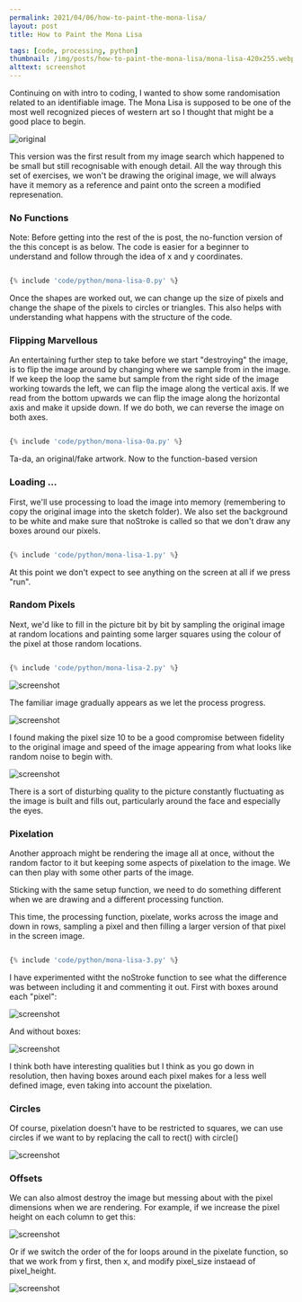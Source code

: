 ```yaml
---
permalink: 2021/04/06/how-to-paint-the-mona-lisa/
layout: post
title: How to Paint the Mona Lisa

tags: [code, processing, python]
thumbnail: /img/posts/how-to-paint-the-mona-lisa/mona-lisa-420x255.webp
alttext: screenshot
---
```


Continuing on with intro to coding, I wanted to show some randomisation related to an identifiable image. The Mona Lisa is supposed to be one of the most well
recognized pieces of western art so I thought that might be a good place to begin.

![original](/img/posts/how-to-paint-the-mona-lisa/mona-lisa.webp)

This version was the first result from my image search which happened to be small but still recognisable with enough detail. All the way through this set of exercises,
we won't be drawing the original image, we will always have it memory as a reference and paint onto the screen a modified represenation.

### No Functions

Note: Before getting into the rest of the is post, the no-function version of the this concept is as below. The code is easier for a beginner to understand and follow through the idea of x and y coordinates.

```python

{% include 'code/python/mona-lisa-0.py' %}

```

Once the shapes are worked out, we can change up the size of pixels and change the shape of the pixels to circles or triangles. This also helps with understanding what happens with the structure of the code.

### Flipping Marvellous

An entertaining further step to take before we start "destroying" the image, is to flip the image around by changing where we sample from in the image. If we keep the loop the same but sample from the right side of the image working towards the left, we can flip the image along the vertical axis.
If we read from the bottom upwards we can flip the image along the horizontal axis and make it upside down. If we do both, we can reverse the image on both axes.

```python

{% include 'code/python/mona-lisa-0a.py' %}

```

Ta-da, an original/fake artwork. Now to the function-based version

### Loading ...

First, we'll use processing to load the image into memory (remembering to copy the original image into the sketch folder). We also set the background to be white and make sure
that noStroke is called so that we don't draw any boxes around our pixels.

```python

{% include 'code/python/mona-lisa-1.py' %}

```

At this point we don't expect to see anything on the screen at all if we press "run".

### Random Pixels

Next, we'd like to fill in the picture bit by bit by sampling the original image at random locations and
painting some larger squares using the colour of the pixel at those random locations.

```python

{% include 'code/python/mona-lisa-2.py' %}

```

![screenshot](/img/posts/how-to-paint-the-mona-lisa/art-1.webp)

The familiar image gradually appears as we let the process progress.

![screenshot](/img/posts/how-to-paint-the-mona-lisa/art-2.webp)

I found making the pixel size 10 to be a good compromise between fidelity to the
original image and speed of the image appearing from what looks like random noise to begin with.

![screenshot](/img/posts/how-to-paint-the-mona-lisa/art-3.webp)

There is a sort of disturbing quality to the picture constantly fluctuating as the image is built and fills out,
particularly around the face and especially the eyes.

### Pixelation

Another approach might be rendering the image all at once, without the random factor to it but keeping some aspects of pixelation to the image.
We can then play with some other parts of the image.

Sticking with the same setup function, we need to do something different when we are drawing and a different processing function.

This time, the processing function, pixelate, works across the image and down in rows, sampling a pixel and then filling a larger version of that pixel
in the screen image.

```python

{% include 'code/python/mona-lisa-3.py' %}

```

I have experimented witht the noStroke function to see what the difference was between including it and commenting it out. First with boxes around each "pixel":

![screenshot](/img/posts/how-to-paint-the-mona-lisa/art-4.webp)

And without boxes:

![screenshot](/img/posts/how-to-paint-the-mona-lisa/art-5.webp)

I think both have interesting qualities but I think as you go down in resolution, then having boxes around each pixel makes for a less well defined image, even taking into
account the pixelation.

### Circles

Of course, pixelation doesn't have to be restricted to squares, we can use circles if we want to by replacing the call to rect() with circle()

![screenshot](/img/posts/how-to-paint-the-mona-lisa/art-6.webp)

### Offsets

We can also almost destroy the image but messing about with the pixel dimensions when we are rendering. For example, if we increase the pixel height on each column to get this:

![screenshot](/img/posts/how-to-paint-the-mona-lisa/art-7.webp)

Or if we switch the order of the for loops around in the pixelate function, so that we work from y first, then x, and modify pixel_size instaead of pixel_height.

![screenshot](/img/posts/how-to-paint-the-mona-lisa/art-8.webp)
